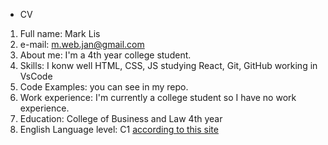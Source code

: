 * CV
1. Full name: Mark Lis
2. e-mail: m.web.jan@gmail.com
3. About me: I'm a 4th year college student.
4. Skills: I konw well HTML, CSS, JS studying React, Git, GitHub working in VsCode
5. Code Examples: you can see in my repo.
6. Work experience: I'm currently a college student so I have no work experience.
7. Education: College of Business and Law 4th year
8. English Language level: C1 [according to this site](https://www.efset.org/ru/quick-check/take-test/#set15-190/result)
